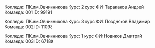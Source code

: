Колледж: ПК.им.Овчинникова
Курс: 2 курс
ФИ: Тараканов Андрей
Команда: 001
ID: 99191

Колледж: ПК.им.Овчинникова
Курс: 3 курс
ФИ: Поздняков Владимир
Команда: 002
ID: 11098

Колледж: ПК.им.Овчинникова
Курс: 1 курс
ФИ: Новиков Дмитрий
Команда: 003
ID: 67189